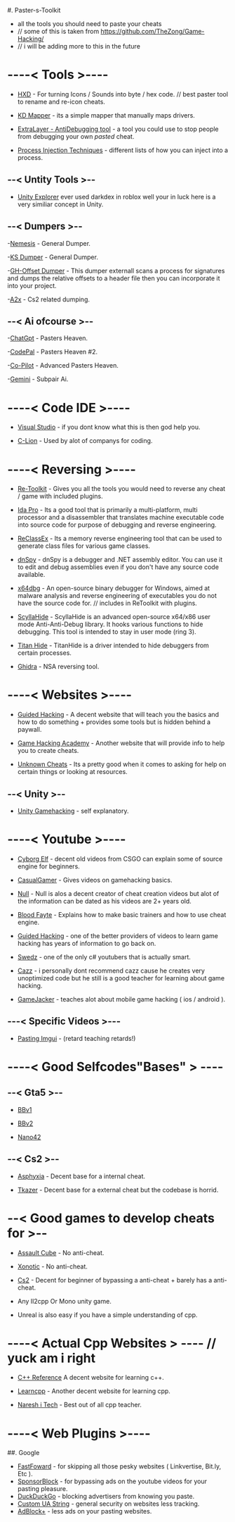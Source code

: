 #. Paster-s-Toolkit
   - all the tools you should need to paste your cheats
   - // some of this is taken from https://github.com/TheZong/Game-Hacking/
   - // i will be adding more to this in the future


# ----< Tools >----
- [HXD](https://mh-nexus.de/en/hxd/) - For turning Icons / Sounds into byte / hex code. // best paster tool to rename and re-icon cheats.

- [KD Mapper](https://github.com/TheCruZ/kdmapper) - its a simple mapper that manually maps drivers.

- [ExtraLayer - AntiDebugging tool](https://github.com/ImInTheICU/ExtraLayer) - a tool you could use to stop people from debugging your own *pasted* cheat.

- [Process Injection Techniques](https://github.com/MahmoudZohdy/Process-Injection-Techniques) - different lists of how you can inject into a process.

## --< Untity Tools >--
- [Unity Explorer](https://github.com/sinai-dev/UnityExplorer) ever used darkdex in roblox well your in luck here is a very similiar concept in Unity.

## --< Dumpers >--
-[Nemesis](https://github.com/not-matthias/Nemesis) - General Dumper.

-[KS Dumper](https://github.com/EquiFox/KsDumper) - General Dumper.

-[GH-Offset Dumper](https://github.com/guided-hacking/GH-Offset-Dumper) - This dumper externall scans a process for signatures and dumps the relative offsets to a header file then you can incorporate it into your project.

-[A2x](https://github.com/a2x/cs2-dumper) - Cs2 related dumping.

## --< Ai ofcourse >--
-[ChatGpt](https://chat.openai.com/) - Pasters Heaven.

-[CodePal](https://codepal.ai/) - Pasters Heaven #2.

-[Co-Pilot](https://github.com/features/copilot) - Advanced Pasters Heaven.

-[Gemini](https://gemini.google.com/) - Subpair Ai.

# ----< Code IDE >----
- [Visual Studio](https://visualstudio.microsoft.com/) - if you dont know what this is then god help you.
  
- [C-Lion](https://www.jetbrains.com/clion/) - Used by alot of companys for coding.

# ----< Reversing >----
- [Re-Toolkit]([https://pages.github.com/](https://github.com/mentebinaria/retoolkit)https://github.com/mentebinaria/retoolkit) - Gives you all the tools you would need to reverse any cheat / game with included plugins.
  
- [Ida Pro](https://mega.nz/file/jMJgEDBJ#HXf7R9fRJ1a5jyKNB-GSW2uj-O5FMYadMVqIY4uD3Gs) - Its a good tool that is primarily a multi-platform, multi processor and a disassembler that translates machine executable code into source code for purpose of debugging and reverse engineering.

- [ReClassEx](https://github.com/ajkhoury/ReClassEx) - Its a memory reverse engineering tool that can be used to generate class files for various game classes.

- [dnSpy](https://github.com/dnSpy/dnSpy) - dnSpy is a debugger and .NET assembly editor. You can use it to edit and debug assemblies even if you don't have any source code available.

- [x64dbg](https://github.com/x64dbg/x64dbg) - An open-source binary debugger for Windows, aimed at malware analysis and reverse engineering of executables you do not have the source code for. // includes in ReToolkit with plugins.

- [ScyllaHide](https://github.com/x64dbg/ScyllaHide) - ScyllaHide is an advanced open-source x64/x86 user mode Anti-Anti-Debug library. It hooks various functions to hide debugging. This tool is intended to stay in user mode (ring 3).

- [Titan Hide](https://github.com/mrexodia/titanhide) - TitanHide is a driver intended to hide debuggers from certain processes.

- [Ghidra](https://github.com/NationalSecurityAgency/ghidra) - NSA reversing tool.

# ----< Websites >----

- [Guided Hacking](https://guidedhacking.com/) - A decent website that will teach you the basics and how to do something + provides some tools but is hidden behind a paywall.

- [Game Hacking Academy](https://gamehacking.academy/about) - Another website that will provide info to help you to create cheats.

- [Unknown Cheats](https://www.unknowncheats.me/) - Its a pretty good when it comes to asking for help on certain things or looking at resources.

## --< Unity >--
- [Unity Gamehacking](https://github.com/imadr/Unity-game-hacking) - self explanatory.

# ----< Youtube >----

- [Cyborg Elf](https://www.youtube.com/@CyborgElf) - decent old videos from CSGO can explain some of source engine for beginners.

- [CasualGamer](https://www.youtube.com/@casualgamer1791) - Gives videos on gamehacking basics.

- [Null](https://www.youtube.com/c/NullTerminator) - Null is alos a decent creator of cheat creation videos but alot of the information can be dated as his videos are 2+ years old.

- [Blood Fayte](https://www.youtube.com/user/BloodFayte) - Explains how to make basic trainers and how to use cheat engine.

- [Guided Hacking](https://www.youtube.com/user/L4DL4D2EUROPE) - one of the better providers of videos to learn game hacking has years of information to go back on.

- [Swedz](https://www.youtube.com/@SwedishTwat) - one of the only c# youtubers that is actually smart.

- [Cazz](https://www.youtube.com/@cazz) - i personally dont recommend cazz cause he creates very unoptimized code but he still is a good teacher for learning about game hacking.

- [GameJacker](https://www.youtube.com/@GameJacker/) - teaches alot about mobile game hacking ( ios / android ).

## ---< Specific Videos >---
- [Pasting Imgui](https://youtu.be/pbgm5hOiNek?si=uePL_pXkwH6ZBpww) - (retard teaching retards!)


# ----< Good Selfcodes"Bases" > ----

## --< Gta5 >--

- [BBv1](https://www.unknowncheats.me/forum/grand-theft-auto-v/312661-bigbase.html)

- [BBv2](https://github.com/Pocakking/BigBaseV2)

- [Nano42](https://www.unknowncheats.me/forum/grand-theft-auto-v/301091-updated-1-44-nano42-base.html)

## --< Cs2 >--
- [Asphyxia](https://github.com/maecry/asphyxia-cs2) - Decent base for a internal cheat.

- [Tkazer](https://www.unknowncheats.me/) - Decent base for a external cheat but the codebase is horrid.


# --< Good games to develop cheats for >--
- [Assault Cube](https://assault.cubers.net/) - No anti-cheat.

- [Xonotic](https://xonotic.org/) - No anti-cheat.

- [Cs2](https://store.steampowered.com/app/730/CounterStrike_2/) - Decent for beginner of bypassing a anti-cheat + barely has a anti-cheat.

- Any Il2cpp Or Mono unity game.

- Unreal is also easy if you have a simple understanding of cpp.


# ----< Actual Cpp Websites > ---- // yuck am i right 
- [C++ Reference](https://en.cppreference.com/w/)  A decent website for learning c++.

- [Learncpp](https://www.learncpp.com/) - Another decent website for learning cpp.

- [Naresh i Tech](https://www.youtube.com/playlist?list=PLVlQHNRLflP8_DGKcMoRw-TYJJALgGu4J) - Best out of all cpp teacher.


# ----< Web Plugins >----

##. Google
   - [FastFoward](https://chromewebstore.google.com/detail/fastforward/icallnadddjmdinamnolclfjanhfoafe) - for skipping all those pesky websites ( Linkvertise, Bit.ly, Etc ).
   - [SponsorBlock](https://chromewebstore.google.com/detail/sponsorblock-for-youtube/mnjggcdmjocbbbhaepdhchncahnbgone) - for bypassing ads on the youtube videos for your pasting pleasure.
   - [DuckDuckGo](https://chromewebstore.google.com/detail/duckduckgo-privacy-essent/bkdgflcldnnnapblkhphbgpggdiikppg) - blocking advertisers from knowing you paste.
   - [Custom UA String](https://chromewebstore.google.com/detail/custom-useragent-string/lejiafennghcpgmbpiodgofeklkpahoe) - general security on websites less tracking.
   - [AdBlock+](https://chromewebstore.google.com/detail/adblock-plus-free-ad-bloc/cfhdojbkjhnklbpkdaibdccddilifddb) - less ads on your pasting websites.


